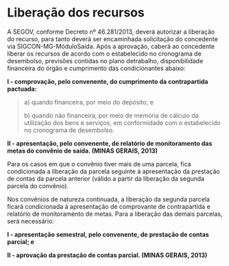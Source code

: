 # Liberação dos recursos

A SEGOV, conforme Decreto nº 46.281/2013, deverá autorizar a liberação do recurso, para tanto deverá ser encaminhada solicitação do concedente via SIGCON-MG-MóduloSaída. Após a aprovação, caberá ao concedente liberar os recursos de acordo com o estabelecido no cronograma de desembolso, previsões contidas no plano detrabalho, disponibilidade financeira do órgão e cumprimento das condicionantes abaixo:

**I - comprovação, pelo convenente, do cumprimento da contrapartida pactuada:**

> a) quando financeira, por meio do depósito; e&#x20;
>
> b) quando não financeira, por meio de memória de cálculo da utilização dos bens e serviços, em conformidade com o estabelecido no cronograma de desembolso.

**II - apresentação, pelo convenente, de relatório de monitoramento das metas do convênio de saída. (MINAS GERAIS, 2013)**

Para os casos em que o convênio tiver mais de uma parcela, fica condicionada a liberação da parcela seguinte à apresentação da prestação de contas da parcela anterior (válido a partir da liberação da segunda parcela do convênio).

Nos convênios de natureza continuada, a liberação da segunda parcela ficará condicionada à apresentação de comprovante de contrapartida e relatório de monitoramento de metas. Para a liberação das demais parcelas, será necessário:

**I - apresentação semestral, pelo convenente, de prestação de contas parcial; e**

**II - aprovação da prestação de contas parcial. (MINAS GERAIS, 2013)**
